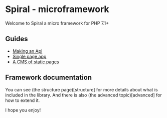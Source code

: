 # Spiral - microframework

Welcome to Spiral a micro framework for PHP 7.1+

## Guides

 - [Making an Api](guides/api.md)
 - [Single page app](guides/single_page.md)
 - [A CMS of static pages](guides/static_page.md)

## Framework documentation

You can see (the structure page)[structure] for more details about what is included in the library. And
there is also (the advanced topic)[advanced] for how to extend it.

I hope you enjoy!
